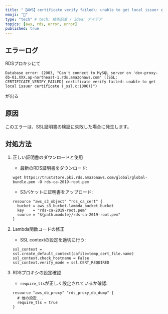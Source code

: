 ```yaml
---
title: "【AWS】certificate verify failed\: unable to get local issuer certificate (_ssl.c\:1006)) が出る"
emoji: "🔘"
type: "tech" # tech: 技術記事 / idea: アイデア
topics: [aws, rds, error, error]
published: true
---
```



## エラーログ
RDSプロキシにて

```
Database error: (2003, "Can't connect to MySQL server on 'dev-proxy-db-01.XXX.ap-northeast-1.rds.amazonaws.com' ([SSL: CERTIFICATE_VERIFY_FAILED] certificate verify failed: unable to get local issuer certificate (_ssl.c:1006))")
```
が出る


## 原因
このエラーは、SSL証明書の検証に失敗した場合に発生します。

## 対処方法
1. 正しい証明書のダウンロードと使用
   - 最新のRDS証明書をダウンロード:
   ```
   wget https://truststore.pki.rds.amazonaws.com/global/global-bundle.pem -O rds-ca-2019-root.pem
   ```
   - S3バケットに証明書をアップロード:
   ```
   resource "aws_s3_object" "rds_ca_cert" {
     bucket = aws_s3_bucket.lambda_bucket.bucket
     key    = "rds-ca-2019-root.pem"
     source = "${path.module}/rds-ca-2019-root.pem"
   }
   ```

2. Lambda関数コードの修正
   - SSL contextの設定を適切に行う:
   ```
   ssl_context = ssl.create_default_context(cafile=temp_cert_file.name)
   ssl_context.check_hostname = False
   ssl_context.verify_mode = ssl.CERT_REQUIRED
   ```

3. RDSプロキシの設定確認
   - `require_tls`が正しく設定されているか確認:
   ```
   resource "aws_db_proxy" "rds_proxy_db_dump" {
     # 他の設定...
     require_tls = true
   }
   ```
